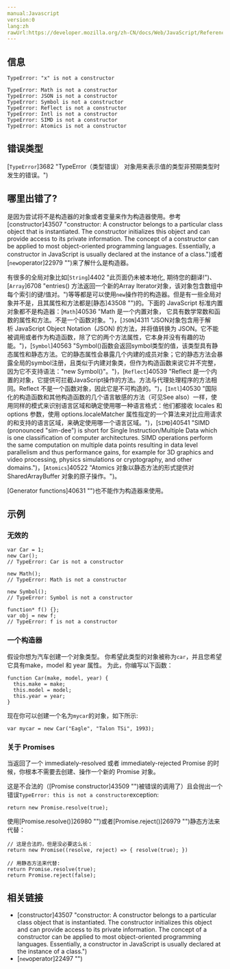 ```yaml
---
manual:Javascript
version:0
lang:zh
rawUrl:https://developer.mozilla.org/zh-CN/docs/Web/JavaScript/Reference/Errors/Not_a_constructor#
---
```






## 信息<a name="信息"></a>

```
TypeError: "x" is not a constructor

TypeError: Math is not a constructor
TypeError: JSON is not a constructor
TypeError: Symbol is not a constructor
TypeError: Reflect is not a constructor
TypeError: Intl is not a constructor
TypeError: SIMD is not a constructor
TypeError: Atomics is not a constructor

```

## 错误类型<a name="错误类型"></a>


[`TypeError`]3682 "TypeError（类型错误） 对象用来表示值的类型非预期类型时发生的错误。")


## 哪里出错了?<a name="哪里出错了"></a>


是因为尝试将不是构造器的对象或者变量来作为构造器使用。参考[constructor]43507 "constructor: A constructor belongs to a particular class object that is instantiated. The constructor initializes this object and can provide access to its private information. The concept of a constructor can be applied to most object-oriented programming languages. Essentially, a constructor in JavaScript is usually declared at the instance of a class.")或者[`new`operator]22979 "")来了解什么是构造器。



有很多的全局对象比如[`String`]4402 "此页面仍未被本地化, 期待您的翻译!")、[`Array`]6708 "entries() 方法返回一个新的Array Iterator对象，该对象包含数组中每个索引的键/值对。")等等都是可以使用`new`操作符的构造器。但是有一些全局对象并不是，且其属性和方法都是[静态]43508 "")的。下面的 JavaScript 标准内置对象都不是构造器：[`Math`]40536 "Math 是一个内置对象， 它具有数学常数和函数的属性和方法。不是一个函数对象。")，[`JSON`]4311 "JSON对象包含用于解析 JavaScript Object Notation  (JSON) 的方法，并将值转换为 JSON。它不能被调用或者作为构造函数，除了它的两个方法属性，它本身并没有有趣的功能。")，[`Symbol`]40563 "Symbol()函数会返回symbol类型的值，该类型具有静态属性和静态方法。它的静态属性会暴露几个内建的成员对象；它的静态方法会暴露全局的symbol注册，且类似于内建对象类，但作为构造函数来说它并不完整，因为它不支持语法："new Symbol()"。")，[`Reflect`]40539 "Reflect 是一个内置的对象，它提供可拦截JavaScript操作的方法。方法与代理处理程序的方法相同。Reflect 不是一个函数对象，因此它是不可构造的。")，[`Intl`]40530 "国际化的构造函数和其他构造函数的几个语言敏感的方法（可见See also）一样，使用同样的模式来识别语言区域和确定使用哪一种语言格式：他们都接收 locales 和 options 参数，使用 options.localeMatcher 属性指定的一个算法来对比应用请求的和支持的语言区域，来确定使用哪一个语言区域。")，[`SIMD`]40541 "SIMD (pronounced "sim-dee") is short for Single Instruction/Multiple Data which is one classification of computer architectures. SIMD operations perform the same computation on multiple data points resulting in data level parallelism and thus performance gains, for example for 3D graphics and video processing, physics simulations or cryptography, and other domains.")，[`Atomics`]40522 "Atomics 对象以静态方法的形式提供对SharedArrayBuffer 对象的原子操作。")。



[Generator functions]40631 "")也不能作为构造器来使用。


## 示例<a name="示例"></a>

### 无效的<a name="无效的"></a>

```
var Car = 1;
new Car();
// TypeError: Car is not a constructor

new Math();
// TypeError: Math is not a constructor

new Symbol();
// TypeError: Symbol is not a constructor

function* f() {};
var obj = new f;
// TypeError: f is not a constructor
```

### 一个构造器<a name="一个构造器"></a>


假设你想为汽车创建一个对象类型。 你希望此类型的对象被称为`car`，并且您希望它具有make，model 和 year 属性。 为此，你编写以下函数：


```
function Car(make, model, year) {
  this.make = make;
  this.model = model;
  this.year = year;
}
```


现在你可以创建一个名为`mycar`的对象，如下所示:


```
var mycar = new Car("Eagle", "Talon TSi", 1993);
```

### 关于 Promises<a name="关于_Promises"></a>


当返回了一个 immediately-resolved 或者 immediately-rejected Promise 的时候，你根本不需要去创建、操作一个新的 Promise 对象。



这是不合法的（[Promise constructor]43509 "")被错误的调用了）且会抛出一个 错误`TypeError: this is not a constructor`exception:


```
return new Promise.resolve(true);
```


使用[Promise.resolve()]26980 "")或者[Promise.reject()]26979 "")静态方法来代替：


```
// 这是合法的，但是没必要这么长：
return new Promise((resolve, reject) => { resolve(true); })

// 用静态方法来代替:
return Promise.resolve(true);
return Promise.reject(false);
```

## 相关链接<a name="相关链接"></a>

* [constructor]43507 "constructor: A constructor belongs to a particular class object that is instantiated. The constructor initializes this object and can provide access to its private information. The concept of a constructor can be applied to most object-oriented programming languages. Essentially, a constructor in JavaScript is usually declared at the instance of a class.")
* [`new`operator]22497 "")



